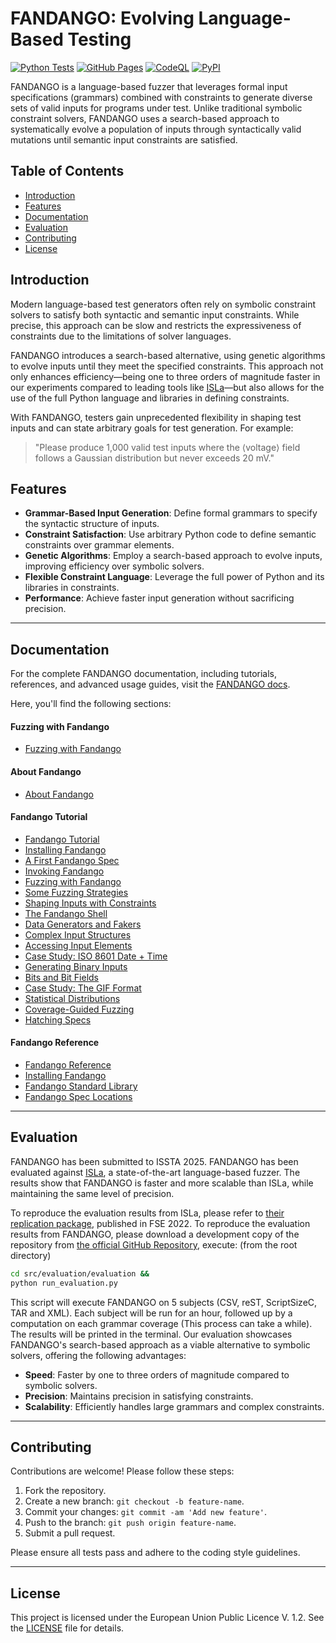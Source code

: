 # FANDANGO: Evolving Language-Based Testing

[![Python Tests](https://github.com/fandango-fuzzer/fandango/actions/workflows/python-tests.yml/badge.svg)](https://github.com/fandango-fuzzer/fandango/actions/workflows/python-tests.yml)
[![GitHub Pages](https://github.com/fandango-fuzzer/fandango/actions/workflows/deploy-book.yml/badge.svg)](https://github.com/fandango-fuzzer/fandango/actions/workflows/deploy-book.yml)
[![CodeQL](https://github.com/fandango-fuzzer/fandango/actions/workflows/github-code-scanning/codeql/badge.svg)](https://github.com/fandango-fuzzer/fandango/actions/workflows/github-code-scanning/codeql)
[![PyPI](https://github.com/fandango-fuzzer/fandango/actions/workflows/deploy-pypi.yml/badge.svg)](https://github.com/fandango-fuzzer/fandango/actions/workflows/deploy-pypi.yml)


FANDANGO is a language-based fuzzer that leverages formal input specifications (grammars) combined with constraints to generate diverse sets of valid inputs for programs under test. Unlike traditional symbolic constraint solvers, FANDANGO uses a search-based approach to systematically evolve a population of inputs through syntactically valid mutations until semantic input constraints are satisfied.

## Table of Contents

- [Introduction](#introduction)
- [Features](#features)
- [Documentation](#documentation)
- [Evaluation](#evaluation)
- [Contributing](#contributing)
- [License](#license)

## Introduction

Modern language-based test generators often rely on symbolic constraint solvers to satisfy both syntactic and semantic input constraints. While precise, this approach can be slow and restricts the expressiveness of constraints due to the limitations of solver languages.

FANDANGO introduces a search-based alternative, using genetic algorithms to evolve inputs until they meet the specified constraints. This approach not only enhances efficiency—being one to three orders of magnitude faster in our experiments compared to leading tools like [ISLa](https://github.com/rindPHI/isla/tree/ESEC_FSE_22)—but also allows for the use of the full Python language and libraries in defining constraints.

With FANDANGO, testers gain unprecedented flexibility in shaping test inputs and can state arbitrary goals for test generation. For example:

> "Please produce 1,000 valid test inputs where the ⟨voltage⟩ field follows a Gaussian distribution but never exceeds 20 mV."

## Features

- **Grammar-Based Input Generation**: Define formal grammars to specify the syntactic structure of inputs.
- **Constraint Satisfaction**: Use arbitrary Python code to define semantic constraints over grammar elements.
- **Genetic Algorithms**: Employ a search-based approach to evolve inputs, improving efficiency over symbolic solvers.
- **Flexible Constraint Language**: Leverage the full power of Python and its libraries in constraints.
- **Performance**: Achieve faster input generation without sacrificing precision.

---

## Documentation

For the complete FANDANGO documentation, including tutorials, references, and advanced usage guides, visit the [FANDANGO docs](https://fandango-fuzzer.github.io/Intro.html).

Here, you'll find the following sections:

#### Fuzzing with Fandango
   - [Fuzzing with Fandango](https://fandango-fuzzer.github.io/Intro.html)
#### About Fandango
   - [About Fandango](https://fandango-fuzzer.github.io/About.html)
#### Fandango Tutorial
  - [Fandango Tutorial](https://fandango-fuzzer.github.io/Tutorial.html)
  - [Installing Fandango](https://fandango-fuzzer.github.io/Installing.html)
  - [A First Fandango Spec](https://fandango-fuzzer.github.io/FirstSpec.html)
  - [Invoking Fandango](https://fandango-fuzzer.github.io/Invoking.html)
  - [Fuzzing with Fandango](https://fandango-fuzzer.github.io/Fuzzing.html)
  - [Some Fuzzing Strategies](https://fandango-fuzzer.github.io/Strategies.html)
  - [Shaping Inputs with Constraints](https://fandango-fuzzer.github.io/Constraints.html)
  - [The Fandango Shell](https://fandango-fuzzer.github.io/Shell.html)
  - [Data Generators and Fakers](https://fandango-fuzzer.github.io/Generators.html)
  - [Complex Input Structures](https://fandango-fuzzer.github.io/Recursive.html)
  - [Accessing Input Elements](https://fandango-fuzzer.github.io/Paths.html)
  - [Case Study: ISO 8601 Date + Time](https://fandango-fuzzer.github.io/ISO8601.html)
  - [Generating Binary Inputs](https://fandango-fuzzer.github.io/Binary.html)
  - [Bits and Bit Fields](https://fandango-fuzzer.github.io/Bits.html)
  - [Case Study: The GIF Format](https://fandango-fuzzer.github.io/Gif.html)
  - [Statistical Distributions](https://fandango-fuzzer.github.io/Distributions.html)
  - [Coverage-Guided Fuzzing](https://fandango-fuzzer.github.io/Whitebox.html)
  - [Hatching Specs](https://fandango-fuzzer.github.io/Hatching.html)
#### Fandango Reference
  - [Fandango Reference](https://fandango-fuzzer.github.io/Reference.html)
  - [Installing Fandango](https://fandango-fuzzer.github.io/Installing.html)
  - [Fandango Standard Library](https://fandango-fuzzer.github.io/Stdlib.html)
  - [Fandango Spec Locations](https://fandango-fuzzer.github.io/Including.html)

---

## Evaluation

FANDANGO has been submitted to ISSTA 2025. FANDANGO has been evaluated against [ISLa](https://github.com/rindPHI/isla/tree/ESEC_FSE_22), a state-of-the-art language-based fuzzer. The results show that FANDANGO is faster and more scalable than ISLa, while maintaining the same level of precision.

To reproduce the evaluation results from ISLa, please refer to [their replication package](https://dl.acm.org/do/10.1145/3554336/full/), published in FSE 2022.
To reproduce the evaluation results from FANDANGO, please download a development copy of the repository from [the official GitHub Repository](https://github.com/fandango-fuzzer/fandango), execute: (from the root directory)

```bash
cd src/evaluation/evaluation &&
python run_evaluation.py
```

This script will execute FANDANGO on 5 subjects (CSV, reST, ScriptSizeC, TAR and XML). Each subject will be run for an hour, followed up by a computation on each grammar coverage (This process can take a while). The results will be printed in the terminal. Our evaluation showcases FANDANGO's search-based approach as a viable alternative to symbolic solvers, offering the following advantages:

- **Speed**: Faster by one to three orders of magnitude compared to symbolic solvers.
- **Precision**: Maintains precision in satisfying constraints.
- **Scalability**: Efficiently handles large grammars and complex constraints.

---

## Contributing

Contributions are welcome! Please follow these steps:

1. Fork the repository.
2. Create a new branch: `git checkout -b feature-name`.
3. Commit your changes: `git commit -am 'Add new feature'`.
4. Push to the branch: `git push origin feature-name`.
5. Submit a pull request.

Please ensure all tests pass and adhere to the coding style guidelines.

---

## License

This project is licensed under the European Union Public Licence V. 1.2. See the [LICENSE](https://github.com/fandango-fuzzer/fandango/blob/main/LICENSE.md) file for details.